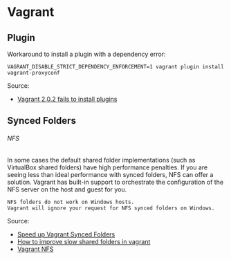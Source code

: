 # Vagrant

## Plugin

Workaround to install a plugin with a dependency error:
```
VAGRANT_DISABLE_STRICT_DEPENDENCY_ENFORCEMENT=1 vagrant plugin install vagrant-proxyconf
```

Source:
- [Vagrant 2.0.2 fails to install plugins](https://stackoverflow.com/questions/49180469/vagrant-2-0-2-fails-to-install-plugins)

## Synced Folders

###### NFS

In some cases the default shared folder implementations (such as VirtualBox shared folders) have high performance penalties. If you are seeing less than ideal performance with synced folders, NFS can offer a solution. Vagrant has built-in support to orchestrate the configuration of the NFS server on the host and guest for you.
```
NFS folders do not work on Windows hosts.
Vagrant will ignore your request for NFS synced folders on Windows.
```
Source:
- [Speed up Vagrant Synced Folders](https://blog.theodo.fr/2017/07/speed-vagrant-synced-folders/)
- [How to improve slow shared folders in vagrant](https://stackoverflow.com/questions/42758577/how-to-improve-slow-shared-folders-in-vagrant)
- [Vagrant NFS](https://www.vagrantup.com/docs/synced-folders/nfs.html)
